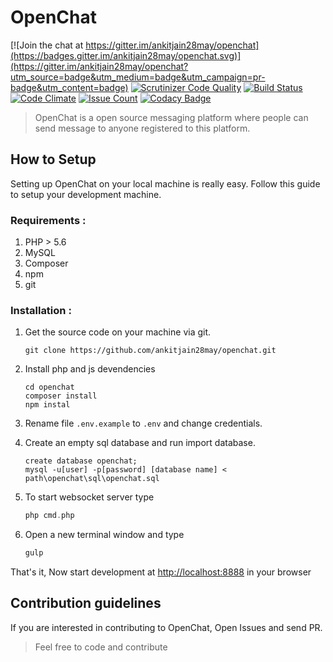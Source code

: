 

# OpenChat

[![Join the chat at https://gitter.im/ankitjain28may/openchat](https://badges.gitter.im/ankitjain28may/openchat.svg)](https://gitter.im/ankitjain28may/openchat?utm_source=badge&utm_medium=badge&utm_campaign=pr-badge&utm_content=badge)
[![Scrutinizer Code Quality](https://scrutinizer-ci.com/g/ankitjain28may/openchat/badges/quality-score.png?b=master)](https://scrutinizer-ci.com/g/ankitjain28may/openchat/?branch=master)
[![Build Status](https://travis-ci.org/ankitjain28may/openchat.svg?branch=master)](https://travis-ci.org/ankitjain28may/openchat)
[![Code Climate](https://codeclimate.com/github/ankitjain28may/openchat/badges/gpa.svg)](https://codeclimate.com/github/ankitjain28may/openchat)
[![Issue Count](https://codeclimate.com/github/ankitjain28may/openchat/badges/issue_count.svg)](https://codeclimate.com/github/ankitjain28may/openchat)
[![Codacy Badge](https://api.codacy.com/project/badge/Grade/23e0d72e208d4edfb08702b702bd9139)](https://www.codacy.com/app/ankitjain28may77/openchat?utm_source=github.com&amp;utm_medium=referral&amp;utm_content=ankitjain28may/openchat&amp;utm_campaign=Badge_Grade)


> OpenChat is a open source messaging platform where people can send message to anyone registered to this platform.

## How to Setup

Setting up OpenChat on your local machine is really easy.
Follow this guide to setup your development machine.

### Requirements :

1. PHP > 5.6
2. MySQL
3. Composer
4. npm
5. git


### Installation :

1. Get the source code on your machine via git.

	```shell
    git clone https://github.com/ankitjain28may/openchat.git
    ```

2. Install php and js devendencies

	```shell
	cd openchat
	composer install
	npm instal
	```

3. Rename file `.env.example` to `.env` and change credentials.


4. Create an empty sql database and run import database.

	```mysql
	create database openchat;
	mysql -u[user] -p[password] [database name] < path\openchat\sql\openchat.sql
	```

5. To start websocket server type

	```php
	php cmd.php
	```

6. Open a new terminal window and type

	```js
	gulp
	```

That's it, Now start development at [http://localhost:8888](http://localhost:8888) in your browser

## Contribution guidelines

If you are interested in contributing to OpenChat, Open Issues and send PR.
> Feel free to code and contribute

